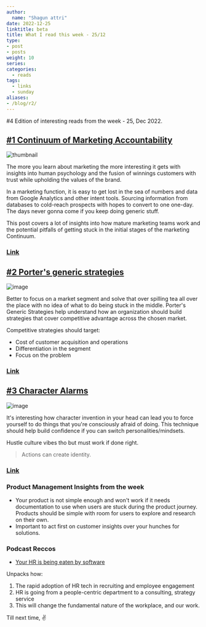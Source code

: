 ```yaml
---
author:
  name: "Shagun attri"
date: 2022-12-25
linktitle: beta
title: What I read this week - 25/12
type:
- post
- posts
weight: 10
series:
categories:
  - reads
tags:
  - links
  - sunday
aliases:
- /blog/r2/
---
```


#4 Edition of interesting reads from the week - 25, Dec 2022.

## [#1 Continuum of Marketing Accountability](https://www.howtosaas.com/e/BAh7BjoWZW1haWxfZGVsaXZlcnlfaWRsKwiGa4Z3AgA=--64fbb984ca57791be72481ff1515ec201919d106)

![thumbnail](https://ci5.googleusercontent.com/proxy/WGlInuKq_Ay89B9QWiVZgA_xPssL5LtDlvmStNZzFvIeRSKrPDmfDFMELXUgs0mKODNuURVJCTPAM9WZ4zEZrkVoFkUxAstZNoQCqG0EI9wG-2XwfVxflcy6Q1ZjL3ixXLT2-B5Bozr6n9yBsU5WKsbFdmZyPsQOtPSwjEwa09bblFyHa385JnlYJ1_s8YwUTClsZVW1vIb4uI8YCHQ1upRRosod-7GfOyc8E-m-ny9RpPgBEZ7TBZPhb-aTjL6YD7d8h-1W5nw=s0-d-e1-ft#https://kajabi-storefronts-production.kajabi-cdn.com/kajabi-storefronts-production/themes/2150348896/settings_images/OKBzEEdSScGsrToRs5wL_Continuum_of_marketing_accountability.jpeg)

The more you learn about marketing the more interesting it gets with insights into human psychology and the fusion of winnings customers with trust while upholding the values of the brand.

In a marketing function, it is easy to get lost in the sea of numbers and data from Google Analytics and other intent tools. Sourcing information from databases to cold-reach prospects with hopes to convert to one one-day. The days never gonna come if you keep doing generic stuff.

This post covers a lot of insights into how mature marketing teams work and the potential pitfalls of getting stuck in the initial stages of the marketing Continuum. 

### [Link](https://www.howtosaas.com/e/BAh7BjoWZW1haWxfZGVsaXZlcnlfaWRsKwiGa4Z3AgA=--64fbb984ca57791be72481ff1515ec201919d106)

## [#2 Porter's generic strategies](https://en.wikipedia.org/wiki/Porter%27s_generic_strategies)

![image](https://upload.wikimedia.org/wikipedia/commons/thumb/0/0b/Michael_Porter%27s_Three_Generic_Strategies.svg/800px-Michael_Porter%27s_Three_Generic_Strategies.svg.png)

Better to focus on a market segment and solve that over spilling tea all over the place with no idea of what to do being stuck in the middle. Porter's Generic Strategies help understand how an organization should build strategies that cover competitive advantage across the chosen market.

Competitive strategies should target:
- Cost of customer acquisition and operations
- Differentiation in the segment
- Focus on the problem

### [Link](https://en.wikipedia.org/wiki/Porter%27s_generic_strategies)


## [#3 Character Alarms](https://www.sahilbloom.com/newsletter/character-alarms-harsh-truths-of-life-more)

![image](https://ci5.googleusercontent.com/proxy/JVeURkz6Yukg9wJ27uBT9vI-xTYn3sEtJLCutCrB4zsbt5JrKP7unu_JEpCDCCHPc42xbxINV03DkXOP4YuAfN-Cgi52Wo9NdHY2gmiCyeC2dwvE_2DvrpbTYL3X5-2EcF_jwHk=s0-d-e1-ft#https://embed.filekitcdn.com/e/vPLTnfkVPWWhcEdwuDSHov/wjbwj8SKKwnHpSXwjv5pfa/email)

It's interesting how character invention in your head can lead you to force yourself to do things that you're consciously afraid of doing. This technique should help build confidence if you can switch personalities/mindsets.

Hustle culture vibes tho but must work if done right.

>Actions can create identity.

### [Link](https://www.sahilbloom.com/newsletter/character-alarms-harsh-truths-of-life-more)


### Product Management Insights from the week

- Your product is not simple enough and won't work if it needs documentation to use when users are stuck during the product journey. Products should be simple with room for users to explore and research on their own.
- Important to act first on customer insights over your hunches for solutions.

### Podcast Reccos

- [Your HR is being eaten by software](https://open.spotify.com/episode/3Wdvjv7o8qj6omnGGWAk78?si=6BwVy2SUQGCQkWFp5ix-Mg)

Unpacks how:

1. The rapid adoption of HR tech in recruiting and employee engagement
2. HR is going from a people-centric department to a consulting, strategy service
3. This will change the fundamental nature of the workplace, and our work.

Till next time,
✌️